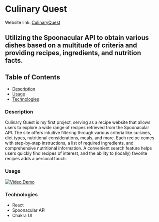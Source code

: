 # Culinary Quest

Website link:
[CulinaryQuest](https://resilient-kataifi-e6b3b7.netlify.app/)

## Utilizing the Spoonacular API to obtain various dishes based on a multitude of criteria and providing recipes, ingredients, and nutrition facts.

## Table of Contents

- [Description](#description)
- [Usage](#usage)
- [Technologies](#technologies)

### Description

Culinary Quest is my first project, serving as a recipe website that allows users to explore a wide range of recipes retrieved from the Spoonacular API. The site offers intuitive filtering through various criteria like cuisines, diet types, nutritional considerations, meals, and more. Each recipe comes with step-by-step instructions, a list of required ingredients, and comprehensive nutritional information. A convenient search feature helps users quickly find recipes of interest, and the ability to (locally) favorite recipes adds a personal touch.

### Usage

[![Video Demo](https://img.youtube.com/vi/pjeq0Pcm_-g/0.jpg)](https://www.youtube.com/watch?v=pjeq0Pcm_-g)

### Technologies

- React
- Spoonacular API
- Chakra UI
